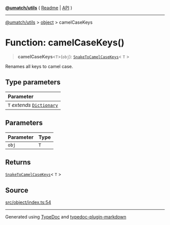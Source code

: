 [**@umatch/utils**](../../README.md) ( [Readme](../../README.md) \| [API](../../API.md) )

---

[@umatch/utils](../../API.md) > [object](../README.md) > camelCaseKeys

# Function: camelCaseKeys()

> **camelCaseKeys**\<`T`\>(`obj`): [`SnakeToCamelCaseKeys`](../type-aliases/type-alias.SnakeToCamelCaseKeys.md)\< `T` \>

Renames all keys to camel case.

## Type parameters

| Parameter                                                                       |
| :------------------------------------------------------------------------------ |
| `T` _extends_ [`Dictionary`](../../index/type-aliases/type-alias.Dictionary.md) |

## Parameters

| Parameter | Type |
| :-------- | :--- |
| `obj`     | `T`  |

## Returns

[`SnakeToCamelCaseKeys`](../type-aliases/type-alias.SnakeToCamelCaseKeys.md)\< `T` \>

## Source

[src/object/index.ts:54](https://github.com/umatch-oficial/utils/blob/618b1ef/src/object/index.ts#L54)

---

Generated using [TypeDoc](https://typedoc.org/) and [typedoc-plugin-markdown](https://www.npmjs.com/package/typedoc-plugin-markdown)
